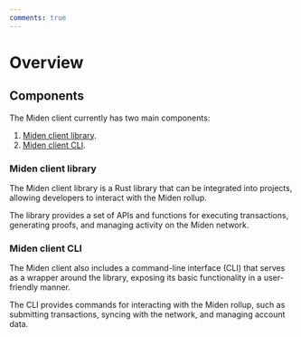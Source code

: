 ```yaml
---
comments: true
---
```


# Overview

## Components

The Miden client currently has two main components:

1. [Miden client library](#miden-client-library).
2. [Miden client CLI](#miden-client-cli).

### Miden client library

The Miden client library is a Rust library that can be integrated into projects, allowing developers to interact with the Miden rollup. 

The library provides a set of APIs and functions for executing transactions, generating proofs, and managing activity on the Miden network.

### Miden client CLI 

The Miden client also includes a command-line interface (CLI) that serves as a wrapper around the library, exposing its basic functionality in a user-friendly manner. 

The CLI provides commands for interacting with the Miden rollup, such as submitting transactions, syncing with the network, and managing account data.